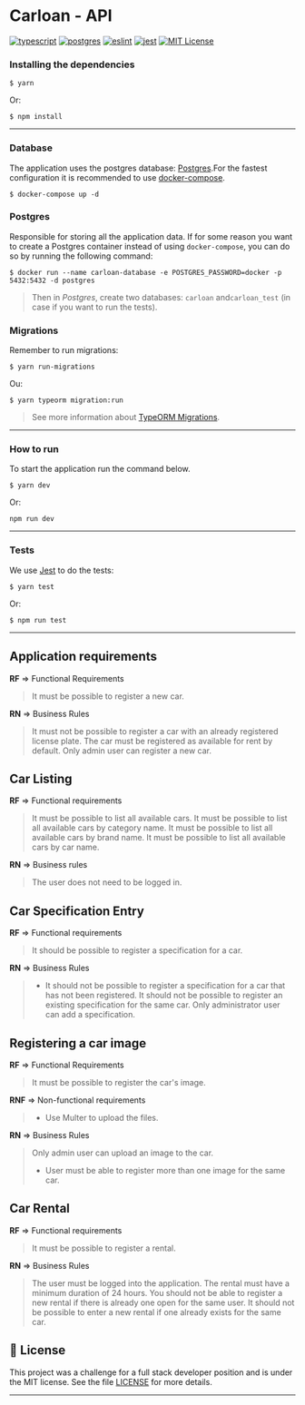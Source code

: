 # Carloan - API

[![typescript](https://img.shields.io/badge/typescript-4.3.5-3178c6?style=flat-square&logo=typescript)](https://www.typescriptlang.org/)
[![postgres](https://img.shields.io/badge/postgres-8.6.0-326690?style=flat-square&logo=postgresql&logoColor=white)](https://www.postgresql.org/)
[![eslint](https://img.shields.io/badge/eslint-7.31.0-4b32c3?style=flat-square&logo=eslint)](https://eslint.org/)
[![jest](https://img.shields.io/badge/jest-27.0.6-brightgreen?style=flat-square&logo=jest)](https://jestjs.io/)
[![MIT License](https://img.shields.io/badge/license-MIT-green?style=flat-square)](https://github.com/Daniel-Vinicius/rentx/blob/master/LICENSE)


### Installing the dependencies

```
$ yarn
```
Or:
```
$ npm install
```
---

### **Database**
The application uses the postgres database: [Postgres](https://www.postgresql.org/).For the fastest configuration it is recommended to use [docker-compose](https://docs.docker.com/compose/).
```
$ docker-compose up -d
```
### Postgres
Responsible for storing all the application data. If for some reason you want to create a Postgres container instead of using `docker-compose`, you can do so by running the following command:
```
$ docker run --name carloan-database -e POSTGRES_PASSWORD=docker -p 5432:5432 -d postgres
```
> Then in _Postgres_, create two databases: `carloan` and`carloan_test` (in case if you want to run the tests).

### Migrations
Remember to run migrations:
```
$ yarn run-migrations
```
Ou:
```
$ yarn typeorm migration:run
```
> See more information about [TypeORM Migrations](https://typeorm.io/#/migrations).

---

### **How to run**
To start the application run the command below.
```
$ yarn dev
```
Or:
```
npm run dev
```

---

### **Tests**
We use [Jest](https://jestjs.io/) to do the tests:
```
$ yarn test
```
Or:
```
$ npm run test
```
---

## Application requirements

**RF** => Functional Requirements

> It must be possible to register a new car.

**RN** => Business Rules

> It must not be possible to register a car with an already registered license plate.
> The car must be registered as available for rent by default.
> Only admin user can register a new car.

## Car Listing

**RF** => Functional requirements
> It must be possible to list all available cars.
> It must be possible to list all available cars by category name.
> It must be possible to list all available cars by brand name.
> It must be possible to list all available cars by car name.

**RN** => Business rules
> The user does not need to be logged in.

## Car Specification Entry 

**RF** => Functional requirements
> It should be possible to register a specification for a car.

**RN** => Business Rules
> - It should not be possible to register a specification for a car that has not been registered.
> It should not be possible to register an existing specification for the same car.
> Only administrator user can add a specification.

## Registering a car image

**RF** => Functional Requirements
> It must be possible to register the car's image.

**RNF** => Non-functional requirements
> - Use Multer to upload the files.

**RN** => Business Rules
> Only admin user can upload an image to the car.
> - User must be able to register more than one image for the same car.

## Car Rental

**RF** => Functional requirements
> It must be possible to register a rental.

**RN** => Business Rules
> The user must be logged into the application.
> The rental must have a minimum duration of 24 hours.
> You should not be able to register a new rental if there is already one open for the same user.
> It should not be possible to enter a new rental if one already exists for the same car.

## 📝 License

This project was a challenge for a full stack developer position and is under the MIT license. See the file [LICENSE](LICENSE.md) for more details.

---
